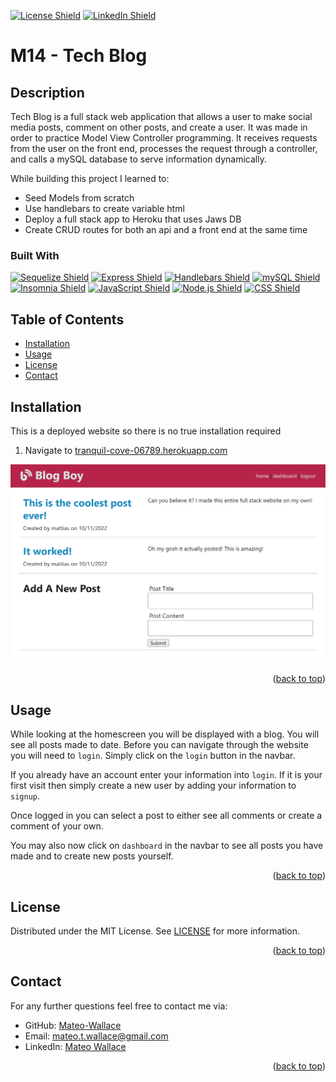 <p id="readme-top"></p>

[![License Shield](https://img.shields.io/badge/License-MIT-success?style=for-the-badge)](./LICENSE) [![LinkedIn Shield](https://img.shields.io/badge/LinkedIn-555555?style=for-the-badge&logo=linkedin)](https://www.linkedin.com/in/mateo-wallace/)

# M14 - Tech Blog

## Description

Tech Blog is a full stack web application that allows a user to make social media posts, comment on other posts, and create a user. It was made in order to practice Model View Controller programming. It receives requests from the user on the front end, processes the request through a controller, and calls a mySQL database to serve information dynamically.

While building this project I learned to:
- Seed Models from scratch
- Use handlebars to create variable html
- Deploy a full stack app to Heroku that uses Jaws DB
- Create CRUD routes for both an api and a front end at the same time

### Built With

[![Sequelize Shield](https://img.shields.io/badge/Sequelize-52B0E7?&style=for-the-badge&logo=sequelize&logoColor=white)](https://sequelize.org/) [![Express Shield](https://img.shields.io/badge/Express-000000?&style=for-the-badge&logo=express&logoColor=white)](http://expressjs.com/) [![Handlebars Shield](https://img.shields.io/badge/Handlebars-E34F26?&style=for-the-badge&logo=handlebars.js&logoColor=white)](https://handlebarsjs.com/) [![mySQL Shield](https://img.shields.io/badge/mySQL-4479A1?&style=for-the-badge&logo=mysql&logoColor=white)](https://www.mysql.com/) [![Insomnia Shield](https://img.shields.io/badge/Insomnia-4000BF?&style=for-the-badge&logo=insomnia&logoColor=white)](https://docs.insomnia.rest/) [![JavaScript Shield](https://img.shields.io/badge/JavaScript-F7DF1E?&style=for-the-badge&logo=javascript&logoColor=272727)](https://developer.mozilla.org/en-US/docs/Web/JavaScript) [![Node.js Shield](https://img.shields.io/badge/Node.js-339933?&style=for-the-badge&logo=node.js&logoColor=white)](https://nodejs.org/en/) [![CSS Shield](https://img.shields.io/badge/CSS-1572B6?&style=for-the-badge&logo=css3&logoColor=white)](https://developer.mozilla.org/en-US/docs/Web/CSS)

## Table of Contents
- [Installation](#installation)
- [Usage](#usage)
- [License](#license)
- [Contact](#contact)

## Installation

This is a deployed website so there is no true installation required

1. Navigate to [tranquil-cove-06789.herokuapp.com](https://tranquil-cove-06789.herokuapp.com/)

![example deployed site](./assets/exampleDeployed.png)

<p align="right">(<a href="#readme-top">back to top</a>)</p>

## Usage

While looking at the homescreen you will be displayed with a blog. You will see all posts made to date. Before you can navigate through the website you will need to `login`. Simply click on the `login` button in the navbar. 

If you already have an account enter your information into `login`. If it is your first visit then simply create a new user by adding your information to `signup`.

Once logged in you can select a post to either see all comments or create a comment of your own. 

You may also now click on `dashboard` in the navbar to see all posts you have made and to create new posts yourself.
<p align="right">(<a href="#readme-top">back to top</a>)</p>

## License

Distributed under the MIT License. See [LICENSE](./LICENSE) for more information.
<p align="right">(<a href="#readme-top">back to top</a>)</p>

## Contact

For any further questions feel free to contact me via:
- GitHub: [Mateo-Wallace](https://github.com/Mateo-Wallace)
- Email: [mateo.t.wallace@gmail.com](mailto:mateo.t.wallace@gmail.com)
- LinkedIn: [Mateo Wallace](https://www.linkedin.com/in/mateo-wallace-57931b254/)
<p align="right">(<a href="#readme-top">back to top</a>)</p>